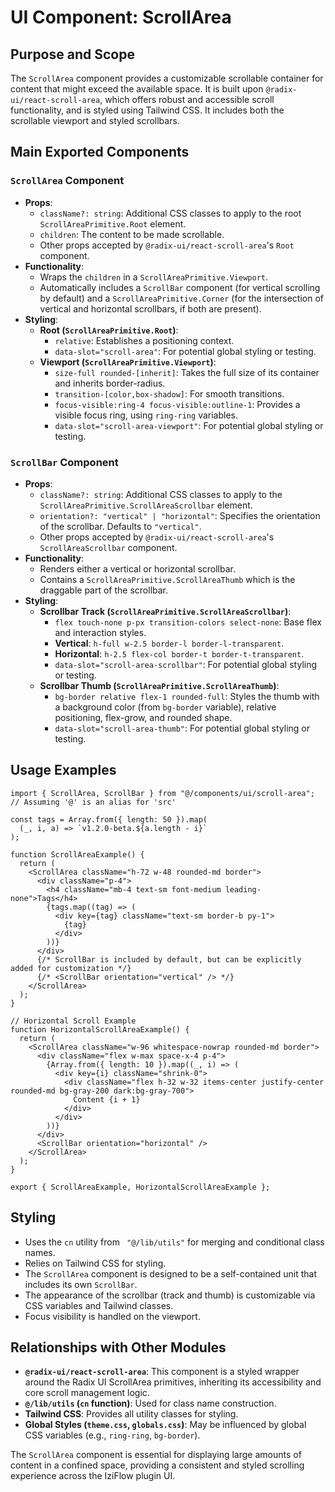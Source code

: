 # UI Component: ScrollArea

## Purpose and Scope

The `ScrollArea` component provides a customizable scrollable container for content that might exceed the available space. It is built upon `@radix-ui/react-scroll-area`, which offers robust and accessible scroll functionality, and is styled using Tailwind CSS. It includes both the scrollable viewport and styled scrollbars.

## Main Exported Components

### `ScrollArea` Component

*   **Props**:
    *   `className?: string`: Additional CSS classes to apply to the root `ScrollAreaPrimitive.Root` element.
    *   `children`: The content to be made scrollable.
    *   Other props accepted by `@radix-ui/react-scroll-area`'s `Root` component.
*   **Functionality**:
    *   Wraps the `children` in a `ScrollAreaPrimitive.Viewport`.
    *   Automatically includes a `ScrollBar` component (for vertical scrolling by default) and a `ScrollAreaPrimitive.Corner` (for the intersection of vertical and horizontal scrollbars, if both are present).
*   **Styling**:
    *   **Root (`ScrollAreaPrimitive.Root`)**:
        *   `relative`: Establishes a positioning context.
        *   `data-slot="scroll-area"`: For potential global styling or testing.
    *   **Viewport (`ScrollAreaPrimitive.Viewport`)**:
        *   `size-full rounded-[inherit]`: Takes the full size of its container and inherits border-radius.
        *   `transition-[color,box-shadow]`: For smooth transitions.
        *   `focus-visible:ring-4 focus-visible:outline-1`: Provides a visible focus ring, using `ring-ring` variables.
        *   `data-slot="scroll-area-viewport"`: For potential global styling or testing.

### `ScrollBar` Component

*   **Props**:
    *   `className?: string`: Additional CSS classes to apply to the `ScrollAreaPrimitive.ScrollAreaScrollbar` element.
    *   `orientation?: "vertical" | "horizontal"`: Specifies the orientation of the scrollbar. Defaults to `"vertical"`.
    *   Other props accepted by `@radix-ui/react-scroll-area`'s `ScrollAreaScrollbar` component.
*   **Functionality**:
    *   Renders either a vertical or horizontal scrollbar.
    *   Contains a `ScrollAreaPrimitive.ScrollAreaThumb` which is the draggable part of the scrollbar.
*   **Styling**:
    *   **Scrollbar Track (`ScrollAreaPrimitive.ScrollAreaScrollbar`)**:
        *   `flex touch-none p-px transition-colors select-none`: Base flex and interaction styles.
        *   **Vertical**: `h-full w-2.5 border-l border-l-transparent`.
        *   **Horizontal**: `h-2.5 flex-col border-t border-t-transparent`.
        *   `data-slot="scroll-area-scrollbar"`: For potential global styling or testing.
    *   **Scrollbar Thumb (`ScrollAreaPrimitive.ScrollAreaThumb`)**:
        *   `bg-border relative flex-1 rounded-full`: Styles the thumb with a background color (from `bg-border` variable), relative positioning, flex-grow, and rounded shape.
        *   `data-slot="scroll-area-thumb"`: For potential global styling or testing.

## Usage Examples

```tsx
import { ScrollArea, ScrollBar } from "@/components/ui/scroll-area"; // Assuming '@' is an alias for 'src'

const tags = Array.from({ length: 50 }).map(
  (_, i, a) => `v1.2.0-beta.${a.length - i}`
);

function ScrollAreaExample() {
  return (
    <ScrollArea className="h-72 w-48 rounded-md border">
      <div className="p-4">
        <h4 className="mb-4 text-sm font-medium leading-none">Tags</h4>
        {tags.map((tag) => (
          <div key={tag} className="text-sm border-b py-1">
            {tag}
          </div>
        ))}
      </div>
      {/* ScrollBar is included by default, but can be explicitly added for customization */}
      {/* <ScrollBar orientation="vertical" /> */}
    </ScrollArea>
  );
}

// Horizontal Scroll Example
function HorizontalScrollAreaExample() {
  return (
    <ScrollArea className="w-96 whitespace-nowrap rounded-md border">
      <div className="flex w-max space-x-4 p-4">
        {Array.from({ length: 10 }).map((_, i) => (
          <div key={i} className="shrink-0">
            <div className="flex h-32 w-32 items-center justify-center rounded-md bg-gray-200 dark:bg-gray-700">
              Content {i + 1}
            </div>
          </div>
        ))}
      </div>
      <ScrollBar orientation="horizontal" />
    </ScrollArea>
  );
}

export { ScrollAreaExample, HorizontalScrollAreaExample };
```

## Styling

*   Uses the `cn` utility from ` "@/lib/utils"` for merging and conditional class names.
*   Relies on Tailwind CSS for styling.
*   The `ScrollArea` component is designed to be a self-contained unit that includes its own `ScrollBar`.
*   The appearance of the scrollbar (track and thumb) is customizable via CSS variables and Tailwind classes.
*   Focus visibility is handled on the viewport.

## Relationships with Other Modules

*   **`@radix-ui/react-scroll-area`**: This component is a styled wrapper around the Radix UI ScrollArea primitives, inheriting its accessibility and core scroll management logic.
*   **`@/lib/utils` (`cn` function)**: Used for class name construction.
*   **Tailwind CSS**: Provides all utility classes for styling.
*   **Global Styles (`theme.css`, `globals.css`)**: May be influenced by global CSS variables (e.g., `ring-ring`, `bg-border`).

The `ScrollArea` component is essential for displaying large amounts of content in a confined space, providing a consistent and styled scrolling experience across the IziFlow plugin UI.
